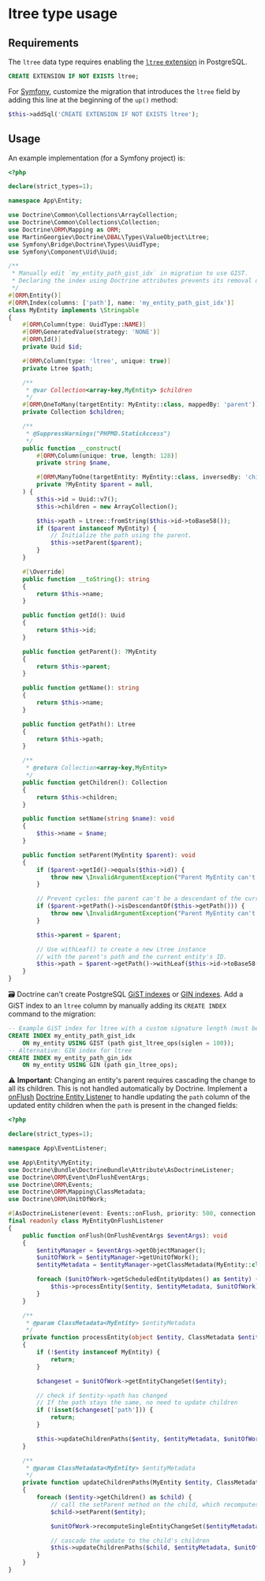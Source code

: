 # ltree type usage

## Requirements

The `ltree` data type requires enabling the [`ltree` extension](https://www.postgresql.org/docs/current/ltree.html)
in PostgreSQL.

```sql
CREATE EXTENSION IF NOT EXISTS ltree;
```

For [Symfony](https://symfony.com/),
customize the migration that introduces the `ltree` field by adding this line
at the beginning of the `up()` method:

```php
$this->addSql('CREATE EXTENSION IF NOT EXISTS ltree');
```

## Usage

An example implementation (for a Symfony project) is:

```php
<?php

declare(strict_types=1);

namespace App\Entity;

use Doctrine\Common\Collections\ArrayCollection;
use Doctrine\Common\Collections\Collection;
use Doctrine\ORM\Mapping as ORM;
use MartinGeorgiev\Doctrine\DBAL\Types\ValueObject\Ltree;
use Symfony\Bridge\Doctrine\Types\UuidType;
use Symfony\Component\Uid\Uuid;

/**
 * Manually edit `my_entity_path_gist_idx` in migration to use GIST.
 * Declaring the index using Doctrine attributes prevents its removal during migrations.
 */
#[ORM\Entity()]
#[ORM\Index(columns: ['path'], name: 'my_entity_path_gist_idx')]
class MyEntity implements \Stringable
{
    #[ORM\Column(type: UuidType::NAME)]
    #[ORM\GeneratedValue(strategy: 'NONE')]
    #[ORM\Id()]
    private Uuid $id;

    #[ORM\Column(type: 'ltree', unique: true)]
    private Ltree $path;

    /**
     * @var Collection<array-key,MyEntity> $children
     */
    #[ORM\OneToMany(targetEntity: MyEntity::class, mappedBy: 'parent')]
    private Collection $children;

    /**
     * @SuppressWarnings("PHPMD.StaticAccess")
     */
    public function __construct(
        #[ORM\Column(unique: true, length: 128)]
        private string $name,

        #[ORM\ManyToOne(targetEntity: MyEntity::class, inversedBy: 'children')]
        private ?MyEntity $parent = null,
    ) {
        $this->id = Uuid::v7();
        $this->children = new ArrayCollection();

        $this->path = Ltree::fromString($this->id->toBase58());
        if ($parent instanceof MyEntity) {
            // Initialize the path using the parent.
            $this->setParent($parent);
        }
    }

    #[\Override]
    public function __toString(): string
    {
        return $this->name;
    }

    public function getId(): Uuid
    {
        return $this->id;
    }

    public function getParent(): ?MyEntity
    {
        return $this->parent;
    }

    public function getName(): string
    {
        return $this->name;
    }

    public function getPath(): Ltree
    {
        return $this->path;
    }

    /**
     * @return Collection<array-key,MyEntity>
     */
    public function getChildren(): Collection
    {
        return $this->children;
    }

    public function setName(string $name): void
    {
        $this->name = $name;
    }

    public function setParent(MyEntity $parent): void
    {
        if ($parent->getId()->equals($this->id)) {
            throw new \InvalidArgumentException("Parent MyEntity can't be self");
        }

        // Prevent cycles: the parent can't be a descendant of the current node.
        if ($parent->getPath()->isDescendantOf($this->getPath())) {
            throw new \InvalidArgumentException("Parent MyEntity can't be a descendant of the current MyEntity");
        }

        $this->parent = $parent;

        // Use withLeaf() to create a new Ltree instance
        // with the parent's path and the current entity's ID.
        $this->path = $parent->getPath()->withLeaf($this->id->toBase58());
    }
}
```

🗃️ Doctrine can't create PostgreSQL [GiST indexes](https://www.postgresql.org/docs/current/gist.html)
or [GIN indexes](https://www.postgresql.org/docs/current/gin.html).
Add a GiST index to an `ltree` column by manually adding its `CREATE INDEX`
command to the migration:

```sql
-- Example GiST index for ltree with a custom signature length (must be a multiple of 4)
CREATE INDEX my_entity_path_gist_idx
    ON my_entity USING GIST (path gist_ltree_ops(siglen = 100));
-- Alternative: GIN index for ltree
CREATE INDEX my_entity_path_gin_idx
    ON my_entity USING GIN (path gin_ltree_ops);
```

⚠️ **Important**: Changing an entity's parent requires cascading the change
to all its children.
This is not handled automatically by Doctrine.
Implement a [onFlush](https://www.doctrine-project.org/projects/doctrine-orm/en/3.3/reference/events.html#reference-events-on-flush)
[Doctrine Entity Listener](https://symfony.com/doc/current/doctrine/events.html#doctrine-lifecycle-listeners)
to handle updating the `path` column of the updated entity children
when the `path` is present in the changed fields:

```php
<?php

declare(strict_types=1);

namespace App\EventListener;

use App\Entity\MyEntity;
use Doctrine\Bundle\DoctrineBundle\Attribute\AsDoctrineListener;
use Doctrine\ORM\Event\OnFlushEventArgs;
use Doctrine\ORM\Events;
use Doctrine\ORM\Mapping\ClassMetadata;
use Doctrine\ORM\UnitOfWork;

#[AsDoctrineListener(event: Events::onFlush, priority: 500, connection: 'default')]
final readonly class MyEntityOnFlushListener
{
    public function onFlush(OnFlushEventArgs $eventArgs): void
    {
        $entityManager = $eventArgs->getObjectManager();
        $unitOfWork = $entityManager->getUnitOfWork();
        $entityMetadata = $entityManager->getClassMetadata(MyEntity::class);

        foreach ($unitOfWork->getScheduledEntityUpdates() as $entity) {
            $this->processEntity($entity, $entityMetadata, $unitOfWork);
        }
    }

    /**
     * @param ClassMetadata<MyEntity> $entityMetadata
     */
    private function processEntity(object $entity, ClassMetadata $entityMetadata, UnitOfWork $unitOfWork): void
    {
        if (!$entity instanceof MyEntity) {
            return;
        }

        $changeset = $unitOfWork->getEntityChangeSet($entity);

        // check if $entity->path has changed
        // If the path stays the same, no need to update children
        if (!isset($changeset['path'])) {
            return;
        }

        $this->updateChildrenPaths($entity, $entityMetadata, $unitOfWork);
    }

    /**
     * @param ClassMetadata<MyEntity> $entityMetadata
     */
    private function updateChildrenPaths(MyEntity $entity, ClassMetadata $entityMetadata, UnitOfWork $unitOfWork): void
    {
        foreach ($entity->getChildren() as $child) {
            // call the setParent method on the child, which recomputes its Ltree path.
            $child->setParent($entity);

            $unitOfWork->recomputeSingleEntityChangeSet($entityMetadata, $child);

            // cascade the update to the child's children
            $this->updateChildrenPaths($child, $entityMetadata, $unitOfWork);
        }
    }
}
```
